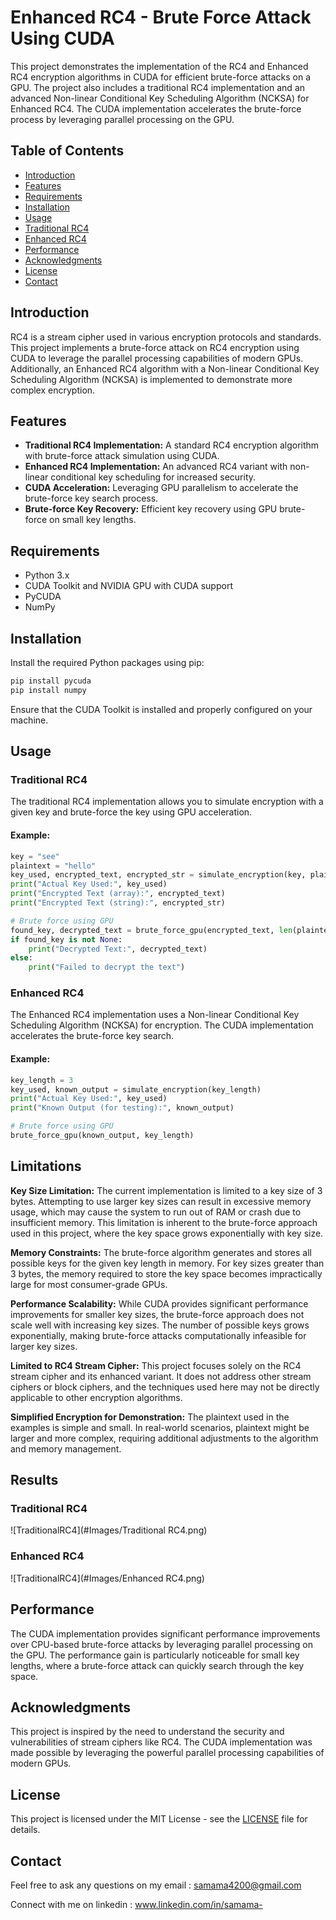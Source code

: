 # Enhanced RC4 - Brute Force Attack Using CUDA

This project demonstrates the implementation of the RC4 and Enhanced RC4 encryption algorithms in CUDA for efficient brute-force attacks on a GPU. The project also includes a traditional RC4 implementation and an advanced Non-linear Conditional Key Scheduling Algorithm (NCKSA) for Enhanced RC4. The CUDA implementation accelerates the brute-force process by leveraging parallel processing on the GPU.

## Table of Contents

- [Introduction](#introduction)
- [Features](#features)
- [Requirements](#requirements)
- [Installation](#installation)
- [Usage](#usage)
- [Traditional RC4](#traditional-rc4)
- [Enhanced RC4](#enhanced-rc4)
- [Performance](#performance)
- [Acknowledgments](#acknowledgments)
- [License](#license)
- [Contact](#contact)

## Introduction

RC4 is a stream cipher used in various encryption protocols and standards. This project implements a brute-force attack on RC4 encryption using CUDA to leverage the parallel processing capabilities of modern GPUs. Additionally, an Enhanced RC4 algorithm with a Non-linear Conditional Key Scheduling Algorithm (NCKSA) is implemented to demonstrate more complex encryption.

## Features

- **Traditional RC4 Implementation:** A standard RC4 encryption algorithm with brute-force attack simulation using CUDA.
- **Enhanced RC4 Implementation:** An advanced RC4 variant with non-linear conditional key scheduling for increased security.
- **CUDA Acceleration:** Leveraging GPU parallelism to accelerate the brute-force key search process.
- **Brute-force Key Recovery:** Efficient key recovery using GPU brute-force on small key lengths.

## Requirements

- Python 3.x
- CUDA Toolkit and NVIDIA GPU with CUDA support
- PyCUDA
- NumPy

## Installation

Install the required Python packages using pip:

```bash
pip install pycuda
pip install numpy
```

Ensure that the CUDA Toolkit is installed and properly configured on your machine.

## Usage

### Traditional RC4

The traditional RC4 implementation allows you to simulate encryption with a given key and brute-force the key using GPU acceleration.

#### Example:

```python
key = "see"
plaintext = "hello"
key_used, encrypted_text, encrypted_str = simulate_encryption(key, plaintext)
print("Actual Key Used:", key_used)
print("Encrypted Text (array):", encrypted_text)
print("Encrypted Text (string):", encrypted_str)

# Brute force using GPU
found_key, decrypted_text = brute_force_gpu(encrypted_text, len(plaintext), len(key), plaintext)
if found_key is not None:
    print("Decrypted Text:", decrypted_text)
else:
    print("Failed to decrypt the text")
```

### Enhanced RC4

The Enhanced RC4 implementation uses a Non-linear Conditional Key Scheduling Algorithm (NCKSA) for encryption. The CUDA implementation accelerates the brute-force key search.

#### Example:

```python
key_length = 3
key_used, known_output = simulate_encryption(key_length)
print("Actual Key Used:", key_used)
print("Known Output (for testing):", known_output)

# Brute force using GPU
brute_force_gpu(known_output, key_length)
```

## Limitations

**Key Size Limitation:** The current implementation is limited to a key size of 3 bytes. Attempting to use larger key sizes can result in excessive memory usage, which may cause the system to run out of RAM or crash due to insufficient memory. This limitation is inherent to the brute-force approach used in this project, where the key space grows exponentially with key size.

**Memory Constraints:** The brute-force algorithm generates and stores all possible keys for the given key length in memory. For key sizes greater than 3 bytes, the memory required to store the key space becomes impractically large for most consumer-grade GPUs.

**Performance Scalability:** While CUDA provides significant performance improvements for smaller key sizes, the brute-force approach does not scale well with increasing key sizes. The number of possible keys grows exponentially, making brute-force attacks computationally infeasible for larger key sizes.

**Limited to RC4 Stream Cipher:** This project focuses solely on the RC4 stream cipher and its enhanced variant. It does not address other stream ciphers or block ciphers, and the techniques used here may not be directly applicable to other encryption algorithms.

**Simplified Encryption for Demonstration:** The plaintext used in the examples is simple and small. In real-world scenarios, plaintext might be larger and more complex, requiring additional adjustments to the algorithm and memory management.

## Results

### Traditional RC4



![TraditionalRC4](#Images/Traditional RC4.png)



### Enhanced RC4



![TraditionalRC4](#Images/Enhanced RC4.png)



## Performance

The CUDA implementation provides significant performance improvements over CPU-based brute-force attacks by leveraging parallel processing on the GPU. The performance gain is particularly noticeable for small key lengths, where a brute-force attack can quickly search through the key space.

## Acknowledgments

This project is inspired by the need to understand the security and vulnerabilities of stream ciphers like RC4. The CUDA implementation was made possible by leveraging the powerful parallel processing capabilities of modern GPUs.

## License

This project is licensed under the MIT License - see the [LICENSE](LICENSE) file for details.

## Contact

Feel free to ask any questions on my email : samama4200@gmail.com

Connect with me on linkedin : www.linkedin.com/in/samama-


